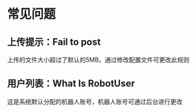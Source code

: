 # 常见问题

## 上传提示：Fail to post

上传的文件大小超过了默认的5MB，通过修改配置文件可更改此规则

## 用户列表：What Is RobotUser

这是系统默认分配的机器人账号，机器人账号可通过后台进行更改



